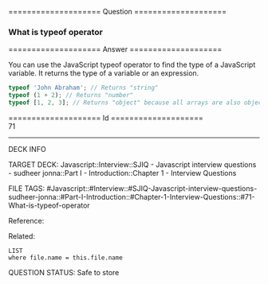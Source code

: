 ==================== Question ====================  

### What is typeof operator  

==================== Answer ====================  

You can use the JavaScript typeof operator to find the type of a JavaScript
variable. It returns the type of a variable or an expression.

```javascript
typeof 'John Abraham'; // Returns "string"
typeof (1 + 2); // Returns "number"
typeof [1, 2, 3]; // Returns "object" because all arrays are also objects
```

==================== Id ====================  
71
<!--ID: 1707879842311-->

---

DECK INFO

TARGET DECK: Javascript::Interview::SJIQ - Javascript interview questions - sudheer jonna::Part I - Introduction::Chapter 1 - Interview Questions

FILE TAGS: #Javascript::#Interview::#SJIQ-Javascript-interview-questions-sudheer-jonna::#Part-I-Introduction::#Chapter-1-Interview-Questions::#71-What-is-typeof-operator

Reference:

Related:

```dataview
LIST
where file.name = this.file.name
```
QUESTION STATUS: Safe to store
